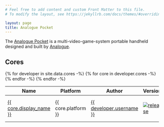 ```yaml
---
# Feel free to add content and custom Front Matter to this file.
# To modify the layout, see https://jekyllrb.com/docs/themes/#overriding-theme-defaults

layout: page
title: Analogue Pocket
---
```


The [Analogue Pocket](https://www.analogue.co/pocket) is a multi-video-game-system portable handheld designed and built by [Analogue](https://www.analogue.co).

## Cores

<table class="datatable">
  <thead>
    <tr>
      <th>Name</th>
      <th>Platform</th>
      <th>Author</th>
      <th class="no-sort">Version</th>
      <th class="no-sort">Date</th>
    </tr>
  </thead>
  <tbody>
    {% for developer in site.data.cores -%}
      {% for core in developer.cores -%}
        <tr>
          <td><a href="https://github.com/{{ developer.username }}/{{ core.repository }}">{{ core.display_name }}</a></td>
          <td>{{ core.platform }}</td>
          <td><a href="https://github.com/{{ developer.username }}">{{ developer.username }}</a></td>
          <td>
            <a href="https://github.com/{{ developer.username }}/{{ core.repository }}/releases/latest">
              <img src="https://img.shields.io/github/v/release/{{ developer.username }}/{{ core.repository }}?include_prereleases&label=" alt="release">
            </a>
          </td>
          <td><img src="https://img.shields.io/github/release-date-pre/{{ developer.username }}/{{ core.repository }}?label=" alt="GitHub Release Date"></td>
        </tr>
      {% endfor -%}
    {% endfor -%}
  </tbody>
</table>
